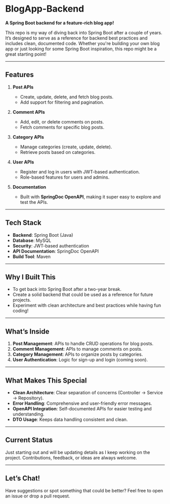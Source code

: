 # BlogApp-Backend

**A Spring Boot backend for a feature-rich blog app!**

This repo is my way of diving back into Spring Boot after a couple of years. It’s designed to serve as a reference for backend best practices and includes clean, documented code. Whether you're building your own blog app or just looking for some Spring Boot inspiration, this repo might be a great starting point!

---

## Features

1. **Post APIs**  
   - Create, update, delete, and fetch blog posts.  
   - Add support for filtering and pagination.

2. **Comment APIs**  
   - Add, edit, or delete comments on posts.  
   - Fetch comments for specific blog posts.

3. **Category APIs**  
   - Manage categories (create, update, delete).  
   - Retrieve posts based on categories.

4. **User APIs**
   - Register and log in users with JWT-based authentication.  
   - Role-based features for users and admins.

5. **Documentation**  
   - Built with **SpringDoc OpenAPI**, making it super easy to explore and test the APIs.

---

## Tech Stack

- **Backend**: Spring Boot (Java)
- **Database**: MySQL
- **Security**: JWT-based authentication 
- **API Documentation**: SpringDoc OpenAPI
- **Build Tool**: Maven

---

## Why I Built This

- To get back into Spring Boot after a two-year break.  
- Create a solid backend that could be used as a reference for future projects.  
- Experiment with clean architecture and best practices while having fun coding!

---

## What’s Inside

1. **Post Management**: APIs to handle CRUD operations for blog posts.  
2. **Comment Management**: APIs to manage comments on posts.  
3. **Category Management**: APIs to organize posts by categories.  
4. **User Authentication**: Logic for sign-up and login (coming soon).  

---

## What Makes This Special

- **Clean Architecture**: Clear separation of concerns (Controller → Service → Repository).  
- **Error Handling**: Comprehensive and user-friendly error messages.  
- **OpenAPI Integration**: Self-documented APIs for easier testing and understanding.  
- **DTO Usage**: Keeps data handling consistent and clean.

---

## Current Status

Just starting out and will be updating details as I keep working on the project. Contributions, feedback, or ideas are always welcome.

---

## Let’s Chat!

Have suggestions or spot something that could be better? Feel free to open an issue or drop a pull request.


